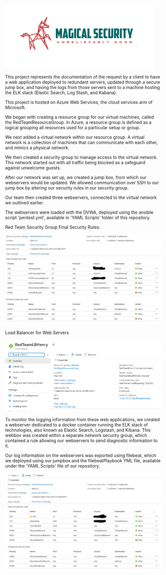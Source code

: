<p align=”center”>

<img src="images/magical.png">
</p>
This project represents the documentation of the request by a client to have a web application deployed to redundant servers, updated through a secure jump box, and having the logs from those servers sent to a machine hosting the ELK stack (Elastic Search, Log Stash, and Kabana).

This project is hosted on Azure Web Services, the cloud services arm of Microsoft.

We began with creating a resource group for our virtual machines, called the RedTeamResourceGroup. In Azure, a resource group is defined as a logical grouping all resources used for a particular setup or group.

We next added a virtual network within our resource group. A virtual network is a collection of machines that can communicate with each other, and mimics a physical network.

We then created a security group to manage access to the virtual network. This network started out with all traffic being blocked as a safeguard against unwelcome guests.

After our network was set up, we created a jump box, from which our webservers would be updated. We allowed communication over SSH to our jump box by altering our security rules in our security group.

Our team then created three webservers, connected to the virtual network we outlined earlier.

The webservers were loaded with the DVWA, deployed using the ansible script 'pentest.yml', available in 'YAML Scripts' folder of this repository.

Red Team Security Group Final Security Rules:

<p align=”center”>
<img src="images/redTeamSG.jpg?raw=true">
</p>

Load Balancer for Web Servers

<p align=”center”>
<img src="images/LBHenry.png">
</p>

To monitor the logging information from these web applications, we created a webserver dedicated to a docker container running the ELK stack of technologies, also known as Elastic Search, Logstash, and Kibana. This webbox was created within a separate network security group, which contained a rule allowing our webservers to send diagnostic information to it.

Our log information on the webservers was exported using filebeat, which we deployed using our jumpbox and the filebeatPlaybook YML file, available under the 'YAML Scripts' file of our repository.

<p align=”center”>
<img src="images/elkSG.jpg?raw=true">
</p>
